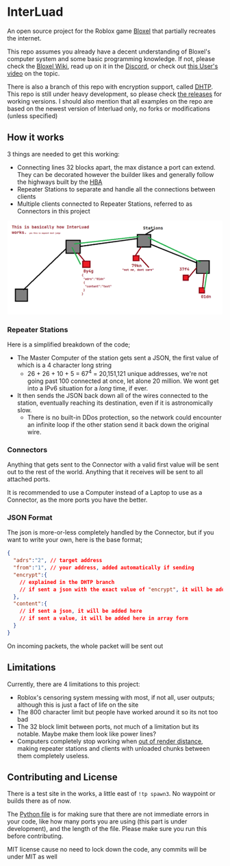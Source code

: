 # InterLuad

An open source project for the Roblox game [Bloxel](https://www.roblox.com/games/1427028360/Bloxel) that partially recreates the internet.

This repo assumes you already have a decent understanding of Bloxel's computer system and some basic programming knowledge. If not, please check the [Bloxel Wiki](https://bloxel.miraheze.org/wiki/Technology_Blocks), read up on it in the [Discord](https://discord.gg/wMfVhfD), or check out [this User's video](https://bloxel.miraheze.org/wiki/Technology_Blocks#Tutorial) on the topic. 

There is also a branch of this repo with encryption support, called [DHTP](https://github.com/GirlInPurple/interluad/tree/diffie-hellman-transfer-protocol). This repo is still under heavy development, so please check [the releases](https://github.com/GirlInPurple/interluad/releases) for working versions. I should also mention that all examples on the repo are based on the newest version of Interluad only, no forks or modifications (unless specified)

## How it works

3 things are needed to get this working:

- Connecting lines 32 blocks apart, the max distance a port can extend. They can be decorated however the builder likes and generally follow the highways built by the [HBA](https://bloxel.miraheze.org/wiki/HBA)
- Repeater Stations to separate and handle all the connections between clients
- Multiple clients connected to Repeater Stations, referred to as Connectors in this project

![A diagram of how InterLuad works. Showing 4 Stations, with 1 Connector each except for the left and right-most, having none and 2 respectively. They have the addresses of "8y4g", "79kn", "37f4" and "01dn" (from left to right). A line is shown going between the Second, Third, and Fourth Stations, stopping at the right-most station. This line depicts the "8y4g" Connector sending a small JSON to the "01dn" server at the far bottom-right corner. The Connector "79kn" is saying "not me, dont care".](example.png "How It Works")

### Repeater Stations

Here is a simplified breakdown of the code;

- The Master Computer of the station gets sent a JSON, the first value of which is a 4 character long string
  - 26 + 26 + 10 + 5 = 67<sup>4</sup> = 20,151,121 unique addresses, we're not going past 100 connected at once, let alone 20 million. We wont get into a IPv6 situation for a *long* time, if ever.
- It then sends the JSON back down all of the wires connected to the station, eventually reaching its destination, even if it is astronomically slow.
  - There is no built-in DDos protection, so the network could encounter an infinite loop if the other station send it back down the original wire.

### Connectors

Anything that gets sent to the Connector with a valid first value will be sent out to the rest of the world. Anything that it receives will be sent to all attached ports.

It is recommended to use a Computer instead of a Laptop to use as a Connector, as the more ports you have the better.

### JSON Format

The json is more-or-less completely handled by the Connector, but if you want to write your own, here is the base format;

```json
{
  "adrs":"2", // target address
  "from":"1", // your address, added automatically if sending
  "encrypt":{
    // explained in the DHTP branch
    // if sent a json with the exact value of "encrypt", it will be added here instead
  },
  "content":{
    // if sent a json, it will be added here
    // if sent a value, it will be added here in array form
  }
}
```

On incoming packets, the whole packet will be sent out

## Limitations

Currently, there are 4 limitations to this project:

- Roblox's censoring system messing with most, if not all, user outputs; although this is just a fact of life on the site
- The 800 character limit but people have worked around it so its not too bad
- The 32 block limit between ports, not much of a limitation but its notable. Maybe make them look like power lines?
- Computers completely stop working when [out of render distance](https://discord.com/channels/516034689895759872/1066220531910721656/1171559941534924880), making repeater stations and clients with unloaded chunks between them completely useless.

## Contributing and License

There is a test site in the works, a little east of `!tp spawn3`. No waypoint or builds there as of now.

The [Python file](./checkAndCompile.py) is for making sure that there are not immediate errors in your code, like how many ports you are using (this part is under development), and the length of the file. Please make sure you run this before contributing.

MIT license cause no need to lock down the code, any commits will be under MIT as well
